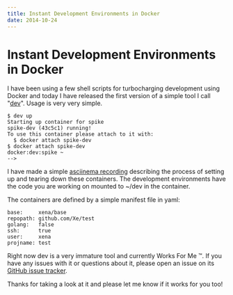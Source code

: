 ```yaml
---
title: Instant Development Environments in Docker
date: 2014-10-24
---
```


Instant Development Environments in Docker
==========================================

I have been using a few shell scripts for turbocharging development
using Docker and today I have released the first version of a simple
tool I call "[dev](https://github.com/Xe/dev)". Usage is very very simple.

```
$ dev up
Starting up container for spike
spike-dev (43c5c1) running!
To use this container please attach to it with:
  $ docker attach spike-dev
$ docker attach spike-dev
docker:dev:spike ~
-->
```

I have made a simple [asciinema
recording](https://asciinema.org/a/13158) describing the process of setting up and tearing down
these containers. The development environments have the code you are
working on mounted to \~/dev in the container.

The containers are defined by a simple manifest file in yaml:

```
base:     xena/base
repopath: github.com/Xe/test
golang:   false
ssh:      true
user:     xena
projname: test
```

Right now dev is a very immature tool and currently Works For Me ™. If
you have any issues with it or questions about it, please open an issue
on its [GitHub issue
tracker](https://github.com/Xe/dev/issues/new).

Thanks for taking a look at it and please let me know if it works for
you too!
